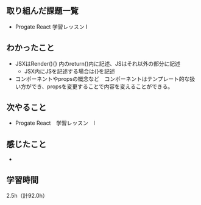 ## 取り組んだ課題一覧
- Progate React 学習レッスン I

## わかったこと
- JSXはRender(){} 内のreturn()内に記述、JSはそれ以外の部分に記述
  - JSX内にJSを記述する場合は{}を記述
- コンポーネントやpropsの概念など　コンポーネントはテンプレート的な扱い方ができ、propsを変更することで内容を変えることができる。

## 次やること
- Progate React　学習レッスン　I

## 感じたこと
- 

## 学習時間
2.5h（計92.0h）
